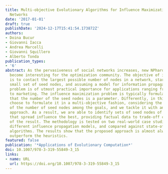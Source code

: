 ```yaml
---
title: Multi-objective Evolutionary Algorithms for Influence Maximization in Social
  Networks
date: '2017-01-01'
draft: true
publishDate: '2024-12-17T15:41:54.173872Z'
authors:
- Doina Bucur
- Giovanni Iacca
- Andrea Marcelli
- Giovanni Squillero
- Alberto Tonda
publication_types:
- '6'
abstract: As the pervasiveness of social networks increases, new NPhard related problems
  become interesting for the optimization community. The objective of influence maximization
  is to contact the largest possible number of nodes in a network, starting from a
  small set of seed nodes, and assuming a model for information propagation. This
  problem is of utmost practical importance for applications ranging from social studies
  to marketing. The influence maximization problem is typically formulated assuming
  that the number of the seed nodes is a parameter. Differently, in this paper, we
  choose to formulate it in a multi-objective fashion, considering the minimization
  of the number of seed nodes among the goals, and we tackle it with an evolutionary
  approach. As a result, we are able to identify sets of seed nodes of different size
  that spread influence the best, providing factual data to trade-off costs with quality
  of the result. The methodology is tested on two real-world case studies, using two
  different influence propagation models, and compared against state-of-the-art heuristic
  algorithms. The results show that the proposed approach is almost always able to
  outperform the heuristics.
featured: false
publication: '*Applications of Evolutionary Computation*'
doi: 10.1007/978-3-319-55849-3_15
links:
- name: URL
  url: https://doi.org/10.1007/978-3-319-55849-3_15
---
```



